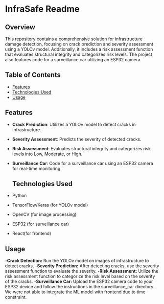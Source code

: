#       InfraSafe Readme

## Overview
This repository contains a comprehensive solution for infrastructure damage detection, focusing on crack prediction and severity assessment using a YOLOv model. Additionally, it includes a risk assessment function that evaluates structural integrity and categorizes risk levels. The project also features code for a surveillance car utilizing an ESP32 camera.

## Table of Contents
- [Features](#features)
- [Technologies Used](#technologies-used)
- [Usage](#usage)


## Features
- **Crack Prediction**: Utilizes a YOLOv model to detect cracks in infrastructure.
- **Severity Assessment**: Predicts the severity of detected cracks.
- **Risk Assessment**: Evaluates structural integrity and categorizes risk levels into Low, Moderate, or High.
- **Surveillance Car**: Code for a surveillance car using an ESP32 camera for real-time monitoring.

  ## Technologies Used
- Python
- TensorFlow/Keras (for YOLOv model)
- OpenCV (for image processing)
- ESP32 (for surveillance car)
- React(for frontend)

## Usage
-**Crack Detection:** Run the YOLOv model on images of infrastructure to detect cracks.
-**Severity Prediction:** After detecting cracks, use the severity assessment function to evaluate the severity.
-**Risk Assessment:** Utilize the risk assessment function to categorize the risk level based on the severity of the cracks.
-**Surveillance Car:** Upload the ESP32 camera code to your ESP32 device and follow the instructions in the surveillance_car directory.
  We were not able to integrate the ML model with frontend due to time constraint.
